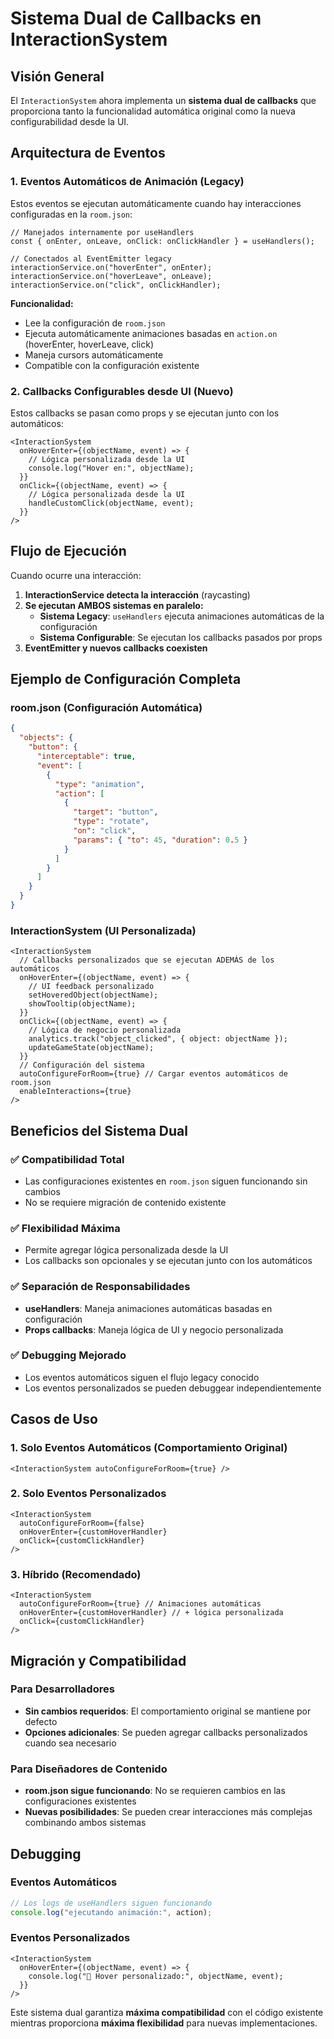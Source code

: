 # Sistema Dual de Callbacks en InteractionSystem

## Visión General

El `InteractionSystem` ahora implementa un **sistema dual de callbacks** que proporciona tanto la funcionalidad automática original como la nueva configurabilidad desde la UI.

## Arquitectura de Eventos

### 1. **Eventos Automáticos de Animación** (Legacy)

Estos eventos se ejecutan automáticamente cuando hay interacciones configuradas en la `room.json`:

```tsx
// Manejados internamente por useHandlers
const { onEnter, onLeave, onClick: onClickHandler } = useHandlers();

// Conectados al EventEmitter legacy
interactionService.on("hoverEnter", onEnter);
interactionService.on("hoverLeave", onLeave);
interactionService.on("click", onClickHandler);
```

**Funcionalidad:**

- Lee la configuración de `room.json`
- Ejecuta automáticamente animaciones basadas en `action.on` (hoverEnter, hoverLeave, click)
- Maneja cursors automáticamente
- Compatible con la configuración existente

### 2. **Callbacks Configurables desde UI** (Nuevo)

Estos callbacks se pasan como props y se ejecutan junto con los automáticos:

```tsx
<InteractionSystem
  onHoverEnter={(objectName, event) => {
    // Lógica personalizada desde la UI
    console.log("Hover en:", objectName);
  }}
  onClick={(objectName, event) => {
    // Lógica personalizada desde la UI
    handleCustomClick(objectName, event);
  }}
/>
```

## Flujo de Ejecución

Cuando ocurre una interacción:

1. **InteractionService detecta la interacción** (raycasting)
2. **Se ejecutan AMBOS sistemas en paralelo:**
   - **Sistema Legacy**: `useHandlers` ejecuta animaciones automáticas de la configuración
   - **Sistema Configurable**: Se ejecutan los callbacks pasados por props
3. **EventEmitter y nuevos callbacks coexisten**

## Ejemplo de Configuración Completa

### room.json (Configuración Automática)

```json
{
  "objects": {
    "button": {
      "interceptable": true,
      "event": [
        {
          "type": "animation",
          "action": [
            {
              "target": "button",
              "type": "rotate",
              "on": "click",
              "params": { "to": 45, "duration": 0.5 }
            }
          ]
        }
      ]
    }
  }
}
```

### InteractionSystem (UI Personalizada)

```tsx
<InteractionSystem
  // Callbacks personalizados que se ejecutan ADEMÁS de los automáticos
  onHoverEnter={(objectName, event) => {
    // UI feedback personalizado
    setHoveredObject(objectName);
    showTooltip(objectName);
  }}
  onClick={(objectName, event) => {
    // Lógica de negocio personalizada
    analytics.track("object_clicked", { object: objectName });
    updateGameState(objectName);
  }}
  // Configuración del sistema
  autoConfigureForRoom={true} // Cargar eventos automáticos de room.json
  enableInteractions={true}
/>
```

## Beneficios del Sistema Dual

### ✅ **Compatibilidad Total**

- Las configuraciones existentes en `room.json` siguen funcionando sin cambios
- No se requiere migración de contenido existente

### ✅ **Flexibilidad Máxima**

- Permite agregar lógica personalizada desde la UI
- Los callbacks son opcionales y se ejecutan junto con los automáticos

### ✅ **Separación de Responsabilidades**

- **useHandlers**: Maneja animaciones automáticas basadas en configuración
- **Props callbacks**: Maneja lógica de UI y negocio personalizada

### ✅ **Debugging Mejorado**

- Los eventos automáticos siguen el flujo legacy conocido
- Los eventos personalizados se pueden debuggear independientemente

## Casos de Uso

### 1. **Solo Eventos Automáticos** (Comportamiento Original)

```tsx
<InteractionSystem autoConfigureForRoom={true} />
```

### 2. **Solo Eventos Personalizados**

```tsx
<InteractionSystem
  autoConfigureForRoom={false}
  onHoverEnter={customHoverHandler}
  onClick={customClickHandler}
/>
```

### 3. **Híbrido** (Recomendado)

```tsx
<InteractionSystem
  autoConfigureForRoom={true} // Animaciones automáticas
  onHoverEnter={customHoverHandler} // + lógica personalizada
  onClick={customClickHandler}
/>
```

## Migración y Compatibilidad

### Para Desarrolladores

- **Sin cambios requeridos**: El comportamiento original se mantiene por defecto
- **Opciones adicionales**: Se pueden agregar callbacks personalizados cuando sea necesario

### Para Diseñadores de Contenido

- **room.json sigue funcionando**: No se requieren cambios en las configuraciones existentes
- **Nuevas posibilidades**: Se pueden crear interacciones más complejas combinando ambos sistemas

## Debugging

### Eventos Automáticos

```javascript
// Los logs de useHandlers siguen funcionando
console.log("ejecutando animación:", action);
```

### Eventos Personalizados

```tsx
<InteractionSystem
  onHoverEnter={(objectName, event) => {
    console.log("🎯 Hover personalizado:", objectName, event);
  }}
/>
```

Este sistema dual garantiza **máxima compatibilidad** con el código existente mientras proporciona **máxima flexibilidad** para nuevas implementaciones.
